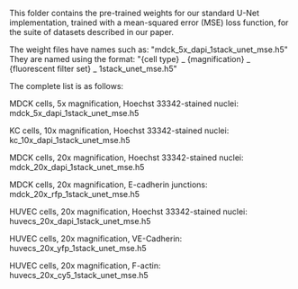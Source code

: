 This folder contains the pre-trained weights for our standard U-Net implementation, trained with a mean-squared error (MSE) loss function, for the suite of datasets described in our paper. 

The weight files have names such as: "mdck_5x_dapi_1stack_unet_mse.h5" 
They are named using the format:
"{cell type} _ {magnification} _ {fluorescent filter set} _ 1stack_unet_mse.h5"

The complete list is as follows:

MDCK cells, 5x magnification, Hoechst 33342-stained nuclei:
mdck_5x_dapi_1stack_unet_mse.h5

KC cells, 10x magnification, Hoechst 33342-stained nuclei:
kc_10x_dapi_1stack_unet_mse.h5

MDCK cells, 20x magnification, Hoechst 33342-stained nuclei:
mdck_20x_dapi_1stack_unet_mse.h5

MDCK cells, 20x magnification, E-cadherin junctions:
mdck_20x_rfp_1stack_unet_mse.h5

HUVEC cells, 20x magnification, Hoechst 33342-stained nuclei:
huvecs_20x_dapi_1stack_unet_mse.h5

HUVEC cells, 20x magnification, VE-Cadherin:
huvecs_20x_yfp_1stack_unet_mse.h5

HUVEC cells, 20x magnification, F-actin:
huvecs_20x_cy5_1stack_unet_mse.h5
